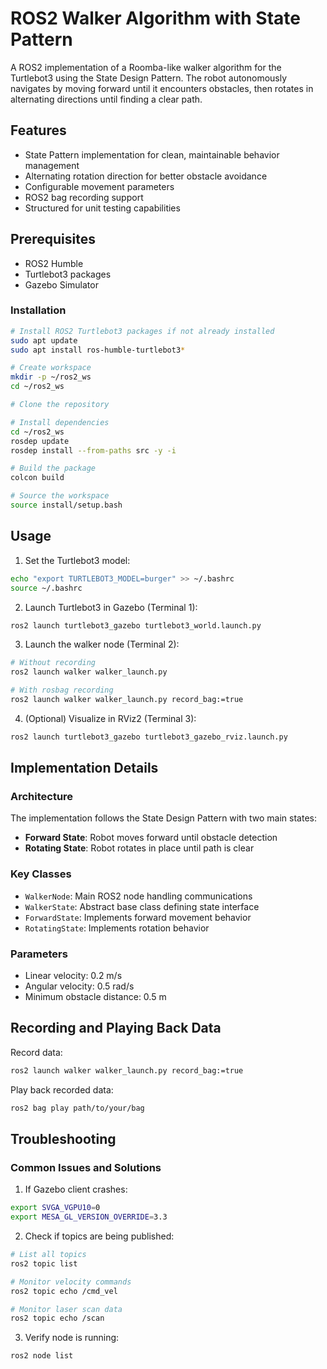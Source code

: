 # ROS2 Walker Algorithm with State Pattern

A ROS2 implementation of a Roomba-like walker algorithm for the Turtlebot3 using the State Design Pattern. The robot autonomously navigates by moving forward until it encounters obstacles, then rotates in alternating directions until finding a clear path.

## Features
- State Pattern implementation for clean, maintainable behavior management
- Alternating rotation direction for better obstacle avoidance
- Configurable movement parameters
- ROS2 bag recording support
- Structured for unit testing capabilities

## Prerequisites

- ROS2 Humble
- Turtlebot3 packages
- Gazebo Simulator

### Installation
```bash
# Install ROS2 Turtlebot3 packages if not already installed
sudo apt update
sudo apt install ros-humble-turtlebot3*

# Create workspace
mkdir -p ~/ros2_ws
cd ~/ros2_ws

# Clone the repository

# Install dependencies
cd ~/ros2_ws
rosdep update
rosdep install --from-paths src -y -i

# Build the package
colcon build

# Source the workspace
source install/setup.bash
```

## Usage

1. Set the Turtlebot3 model:
```bash
echo "export TURTLEBOT3_MODEL=burger" >> ~/.bashrc
source ~/.bashrc
```

2. Launch Turtlebot3 in Gazebo (Terminal 1):
```bash
ros2 launch turtlebot3_gazebo turtlebot3_world.launch.py
```

3. Launch the walker node (Terminal 2):
```bash
# Without recording
ros2 launch walker walker_launch.py

# With rosbag recording
ros2 launch walker walker_launch.py record_bag:=true
```

4. (Optional) Visualize in RViz2 (Terminal 3):
```bash
ros2 launch turtlebot3_gazebo turtlebot3_gazebo_rviz.launch.py
```

## Implementation Details

### Architecture
The implementation follows the State Design Pattern with two main states:
- **Forward State**: Robot moves forward until obstacle detection
- **Rotating State**: Robot rotates in place until path is clear

### Key Classes
- `WalkerNode`: Main ROS2 node handling communications
- `WalkerState`: Abstract base class defining state interface
- `ForwardState`: Implements forward movement behavior
- `RotatingState`: Implements rotation behavior

### Parameters
- Linear velocity: 0.2 m/s
- Angular velocity: 0.5 rad/s
- Minimum obstacle distance: 0.5 m

## Recording and Playing Back Data

Record data:
```bash
ros2 launch walker walker_launch.py record_bag:=true
```

Play back recorded data:
```bash
ros2 bag play path/to/your/bag
```

## Troubleshooting

### Common Issues and Solutions

1. If Gazebo client crashes:
```bash
export SVGA_VGPU10=0
export MESA_GL_VERSION_OVERRIDE=3.3
```

2. Check if topics are being published:
```bash
# List all topics
ros2 topic list

# Monitor velocity commands
ros2 topic echo /cmd_vel

# Monitor laser scan data
ros2 topic echo /scan
```

3. Verify node is running:
```bash
ros2 node list
```


